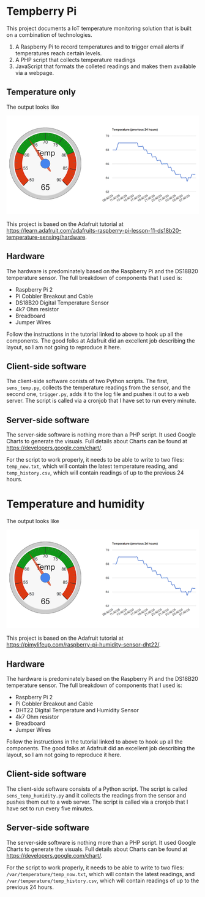 # Tempberry Pi 

This project documents a IoT temperature monitoring solution that is built on a
combination of technologies.

1. A Raspberry Pi to record temperatures and to trigger email alerts if
temperatures reach certain levels.
2. A PHP script that collects temperature readings
3. JavaScript that formats the colleted readings and makes them available via a
webpage.


## Temperature only

The output looks like

![screenshot](screenshot-temp.png "Screenshot")

This project is based on the Adafruit tutorial at
<https://learn.adafruit.com/adafruits-raspberry-pi-lesson-11-ds18b20-temperature-sensing/hardware>.

## Hardware

The hardware is predominately based on the Raspberry Pi and the DS18B20
temperature sensor. The full breakdown of components that I used is:

* Raspberry Pi 2
* Pi Cobbler Breakout and Cable
* DS18B20 Digital Temperature Sensor
* 4k7 Ohm resistor
* Breadboard
* Jumper Wires

Follow the instructions in the tutorial linked to above to hook up all the
components. The good folks at Adafruit did an excellent job describing the
layout, so I am not going to reproduce it here.

## Client-side software

The client-side software conists of two Python scripts. The first,
`sens_temp.py`,  collects the temperature readings from the sensor, and the
second one, `trigger.py`, adds it to the log file and pushes it out to a web
server. The script is called via a cronjob that I have set to run every minute.

## Server-side software

The server-side software is nothing more than a PHP script. It used Google
Charts to generate the visuals. Full details about Charts can be found at
<https://developers.google.com/chart/>.

For the script to work properly, it needs to be able to write to two files:
`temp_now.txt`, which will contain the latest temperature reading, and
`temp_history.csv`, which will contain readings of up to the previous 24 hours.




# Temperature and humidity

The output looks like

![screenshot](screenshot-temp.png "Screenshot")

This project is based on the Adafruit tutorial at
<https://pimylifeup.com/raspberry-pi-humidity-sensor-dht22/>.

## Hardware

The hardware is predominately based on the Raspberry Pi and the DS18B20
temperature sensor. The full breakdown of components that I used is:

* Raspberry Pi 2
* Pi Cobbler Breakout and Cable
* DHT22 Digital Temperature and Humidity Sensor
* 4k7 Ohm resistor
* Breadboard
* Jumper Wires

Follow the instructions in the tutorial linked to above to hook up all the
components. The good folks at Adafruit did an excellent job describing the
layout, so I am not going to reproduce it here.

## Client-side software

The client-side software consists of a Python script. The script is called
`sens_temp_humidity.py` and it collects the readings from the sensor and pushes them out to a web server. The script is called via a cronjob that I have set to run every five minutes.

## Server-side software

The server-side software is nothing more than a PHP script. It used Google
Charts to generate the visuals. Full details about Charts can be found at
<https://developers.google.com/chart/>.

For the script to work properly, it needs to be able to write to two files: `/var/temperature/temp_now.txt`, which will contain the latest readings, and `/var/temperature/temp_history.csv`, which will contain readings of up to the previous 24 hours.